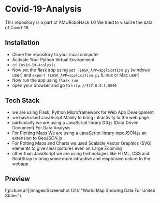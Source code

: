 # Covid-19-Analysis
This repository is a part of AMURoboHack 1.0
We tried to visulize the data of Covid-19.

## Installation

- Clone the repository to your local computer
- Activate Your Python Virtual Environment
- `cd Covid-19-Analysis`
- Now set the flask app using `set FLASK_APP=application.py` (windows user) and `export FLASK_APP=application.py` (Linux or Mac user)
- Now run the app using `flask run`
- open your browser and go to `http://127.0.0.1:5000`

## Tech Stack

- we are using Flask, Python Microframework for Web App Development
- we have used JavaScript Mainly to bring intractivity to the web page
- particularly we are using a JavaScript library D3.js (Data Driven Document) For Data Analysis
- For Plotting Maps We are using a JavaScript library topoJSON.js an extension to GeoJSON.js
- For Potting Maps and Charts we used Scalable Vector Graphics (SVG) elements to give clear pictures even on Large Zooming
- other than JavaScript we are using technologies like HTML, CSS and BootStrap to bring some more intractive and responsive nature to the webapp

## Preview

![picture alt](images/Screenshot (31)/ "World Map Showing Data For United States")

